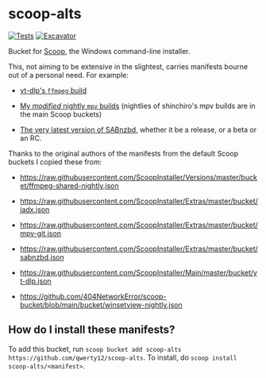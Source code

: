# scoop-alts

[![Tests](https://github.com/qwerty12/scoop-alts/actions/workflows/ci.yml/badge.svg)](https://github.com/qwerty12/scoop-alts/actions/workflows/ci.yml) [![Excavator](https://github.com/qwerty12/scoop-alts/actions/workflows/excavator.yml/badge.svg)](https://github.com/qwerty12/scoop-alts/actions/workflows/excavator.yml)

Bucket for [Scoop](https://scoop.sh), the Windows command-line installer.

This, not aiming to be extensive in the slightest, carries manifests bourne out of a personal need. For example:

* [yt-dlp's `ffmpeg` build](https://github.com/yt-dlp/FFmpeg-Builds)

* [My *modified* nightly `mpv` builds](https://github.com/qwerty12/mpv-winbuild) (nightlies of shinchiro's mpv builds are in the main Scoop buckets)

* [The very latest version of SABnzbd](https://github.com/sabnzbd/sabnzbd/releases), whether it be a release, or a beta or an RC.

Thanks to the original authors of the manifests from the default Scoop buckets I copied these from:

* https://raw.githubusercontent.com/ScoopInstaller/Versions/master/bucket/ffmpeg-shared-nightly.json

* https://raw.githubusercontent.com/ScoopInstaller/Extras/master/bucket/jadx.json

* https://raw.githubusercontent.com/ScoopInstaller/Extras/master/bucket/mpv-git.json

* https://raw.githubusercontent.com/ScoopInstaller/Extras/master/bucket/sabnzbd.json

* https://raw.githubusercontent.com/ScoopInstaller/Main/master/bucket/yt-dlp.json

* https://github.com/404NetworkError/scoop-bucket/blob/main/bucket/winsetview-nightly.json

How do I install these manifests?
---------------------------------

To add this bucket, run `scoop bucket add scoop-alts https://github.com/qwerty12/scoop-alts`. To install, do `scoop install scoop-alts/<manifest>`.
